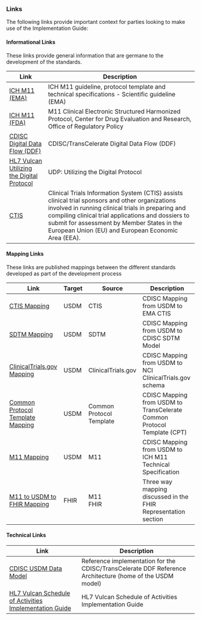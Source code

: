 ### Links

The following links provide important context for parties looking to make use of the Implementation Guide:

#### Informational Links

These links provide general information that are germane to the development of the standards.

| Link              | Description              |
| ----------------- | ------------------------ |
| [ICH M11 (EMA)](https://www.ema.europa.eu/en/ich-m11-guideline-clinical-study-protocol-template-technical-specifications-scientific-guideline) | ICH M11 guideline, protocol template and technical specifications - Scientific guideline (EMA)   |
| [ICH M11 (FDA)](https://www.fda.gov/regulatory-information/search-fda-guidance-documents/m11-clinical-electronic-structured-harmonised-protocol) | M11 Clinical Electronic Structured Harmonized Protocol, Center for Drug Evaluation and Research, Office of Regulatory Policy |
| [CDISC Digital Data Flow (DDF)](https://www.cdisc.org/ddf) | CDISC/TransCelerate Digital Data Flow (DDF) |
| [HL7 Vulcan Utilizing the Digital Protocol](https://www.hl7vulcan.org/udp-project) | UDP: Utilizing the Digital Protocol |
| [CTIS](https://euclinicaltrials.eu/ctis-for-sponsors/) | Clinical Trials Information System (CTIS) assists clinical trial sponsors and other organizations involved in running clinical trials in preparing and compiling clinical trial applications and dossiers to submit for assessment by Member States in the European Union (EU) and European Economic Area (EEA). |

#### Mapping Links

These links are published mappings between the different standards developed as part of the development process

| Link | Target | Source | Description |
| -------------- | -------------- | -------------- | -------------- |
| [CTIS Mapping](https://github.com/cdisc-org/DDF-RA/blob/main/Documents/Mappings/ctis_mapping.xlsx) | USDM | CTIS | CDISC Mapping from USDM to EMA CTIS |
| [SDTM Mapping](https://github.com/cdisc-org/DDF-RA/blob/main/Documents/Mappings/sdtm_mapping.xlsx) | USDM | SDTM | CDISC Mapping from USDM to CDISC SDTM Model |
| [ClinicalTrials.gov Mapping](https://github.com/cdisc-org/DDF-RA/blob/main/Documents/Mappings/ct-gov_mapping.xlsx) | USDM | ClinicalTrials.gov | CDISC Mapping from USDM to NCI ClinicalTrials.gov schema |
| [Common Protocol Template Mapping](https://github.com/cdisc-org/DDF-RA/blob/main/Documents/Mappings/cpt_mapping.xlsx) | USDM | Common Protocol Template | CDISC Mapping from USDM to TransCelerate Common Protocol Template (CPT) |
| [M11 Mapping](https://github.com/cdisc-org/DDF-RA/blob/main/Documents/Mappings/m11_mapping.xlsx) | USDM | M11 | CDISC Mapping from USDM to ICH M11 Technical Specification |
| <a href="Mappings/M11 to FHIR Mapping 01.xlsx">M11 to USDM to FHIR Mapping</a> | FHIR | M11<br />FHIR | Three way mapping discussed in the FHIR Representation section |

#### Technical Links

| Link                                                         | Description                                                  |
| ------------------------------------------------------------ | ------------------------------------------------------------ |
| [CDISC USDM Data Model](https://github.com/cdisc-org/DDF-RA) | Reference implementation for the CDISC/TransCelerate DDF Reference Architecture (home of the USDM model) |
| [HL7 Vulcan Schedule of Activities Implementation Guide](https://hl7.org/fhir/uv/vulcan-schedule/) | HL7 Vulcan Schedule of Activities Implementation Guide       |
